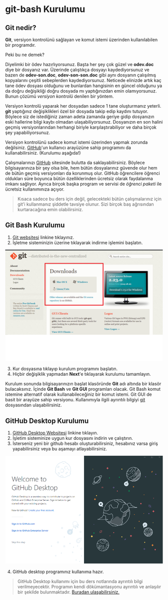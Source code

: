 # git-bash Kurulumu

## Git nedir?

**Git**, versiyon kontrolünü sağlayan ve komut istemi üzerinden kullanılabilen bir programdır.

Peki bu ne demek?

Diyelimki bir ödev hazırlıyorsunuz. Başta her şey çok güzel ve **odev.doc** diye bir dosyanız var. Üzerinde çalıştıkça dosyayı kaydediyorsunuz ve bazen de **odev-son.doc**, **odev-son-son.doc** gibi aynı dosyanın çalışılmış kopyalarını çeşitli sebeplerden kaydediyorsunuz. Neticede elinizde artık kaç tane ödev dosyası olduğunu ve bunlardan hangisinin en güncel olduğunu ya da doğru değişikliği doğru dosyada mı yaptığınızdan emin olamıyorsunuz. Bunun çözümü *versiyon kontrolü* denilen bir yöntem.

Versiyon kontrolü yaparak her dosyadan sadece 1 tane oluşturmanız yeterli. **git** yaptığınız değişiklikleri özel bir dosyada takip edip kaydını tutuyor. Böylece siz de istediğiniz zaman adeta zamanda geriye gidip dosyanızın eski hallerine bilgi kaybı olmadan ulaşabiliyorsunuz. Dosyanızın en son halini geçmiş versiyonlarından herhangi biriyle karşılaştırabiliyor ve daha birçok şey yapabiliyorsunuz.

Versiyon kontrolünü sadece komut istemi üzerinden yapmak zorunda değilsiniz. [GitHub](www.github.com)'un kullanıcı arayüzüne sahip programını da kullanabilirsiniz. (Kurulumu aşağıda!)

Çalışmalarınızı [GitHub](www.github.com) sitesinde bulutta da saklayabilirsiniz. Böylece bilgisayarınıza bir şey olsa bile, hem bütün dosyalarınız güvende olur hem de bütün geçmiş versiyonları da korunmuş olur. GitHub öğrencilere öğrenci oldukları süre boyunca bütün özelliklerinden ücretsiz olarak faydalanma imkanı sağlıyor. Ayrıca birçok başka program ve servisi de *öğrenci paketi* ile ücretsiz kullanımınıza açıyor.

> Kısaca sadece bu ders için değil, gelecekteki bütün çalışmalarınız için git'i kullanmanız şiddetle tavsiye olunur. Sizi birçok baş ağrısından kurtaracağına emin olabilirsiniz.

## Git Bash Kurulumu

1. [Git websitesi](https://git-scm.com/downloads) linkine tıklayınız.
2. İşletme sisteminizin üzerine tıklayarak indirme işlemini başlatın.

![git](images/git/git.png)

3. Kur dosyasına tıklayıp kurulum programını başlatın.
4. Hiçbir değişiklik yapmadan **Next**'e tıklayarak kurulumu tamamlayın.

Kurulum sonunda bilgisayarınızın başlat klasöründe **Git** adı altında bir klasör bulacaksınız. İçinde **Git Bash** ve **Git GUI** programları olacak. Git Bash komut istemine alternatif olarak kullanabileceğiniz bir komut istemi. Git GUI de basit bir arayüze sahip versiyonu. Kullanımıyla ilgili ayrıntılı bilgiyi [git](pythona-giris/git.ipynb) dosyasından ulaşabilirsiniz.

## GitHub Desktop Kurulumu


1. [GitHub Desktop Websitesi](desktop.github.com) linkine tıklayın.
2. İşletim sisteminize uygun kur dosyasını indirin ve çalıştırın.
3. İsterseniz yeni bir github hesabı oluşturabilirsiniz, hesabınız varsa giriş yapabilirsiniz veya bu aşamayı atlayabilirsiniz.

![githubDesktop](images/git/githubDesktop.png)

4. GitHub desktop programınız kullanıma hazır.

> GitHub Desktop kullanımı için bu ders notlarında ayrıntılı bilgi verilmeyecektir. Programın kendi dökümantasyonu ayrıntılı ve anlaşılır bir şekilde bulunmaktadır. [Buradan ulaşabilirsiniz.](https://help.github.com/en/desktop/getting-started-with-github-desktop)
